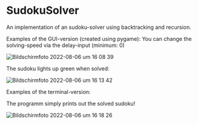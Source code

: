 # SudokuSolver
An implementation of an sudoku-solver using backtracking and recursion.

Examples of the GUI-version (created using pygame):
You can change the solving-speed via the delay-input (minimum: 0)

![Bildschirmfoto 2022-08-06 um 16 08 39](https://user-images.githubusercontent.com/76044729/183252627-83542a33-3d43-4946-bd78-5eef8b31a5b4.png)

The sudoku lights up green when solved:

![Bildschirmfoto 2022-08-06 um 16 13 42](https://user-images.githubusercontent.com/76044729/183252631-b1a822ed-7d0d-431b-9ed2-fc076df9203c.png)

Examples of the terminal-version:

The programm simply prints out the solved sudoku!

![Bildschirmfoto 2022-08-06 um 16 18 26](https://user-images.githubusercontent.com/76044729/183252779-25361136-a0dc-43d2-be02-cbd7a56987d4.png)

